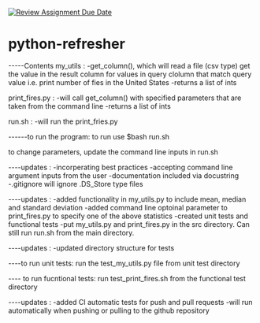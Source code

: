 [![Review Assignment Due Date](https://classroom.github.com/assets/deadline-readme-button-24ddc0f5d75046c5622901739e7c5dd533143b0c8e959d652212380cedb1ea36.svg)](https://classroom.github.com/a/oQi7O4AA)
# python-refresher

-----Contents
my_utils :
-get_column(), which will read a file (csv type) get the value in the result column for values in query clolumn that match query value 
i.e. print number of fies in the United States
-returns a list of ints

print_fires.py : 
-will call get_column() with specified parameters that are taken from the command line
-returns a list of ints

run.sh :
-will run the print_fries.py


------to run the program:
to run use $bash run.sh

to change parameters, update the command line inputs in run.sh



----updates : 
-incorperating best practices 
-accepting command line argument inputs from the user
-documentation included via docustring
-.gitignore will ignore .DS_Store type files

----updates : 
-added functionality in my_utils.py to include mean, median and standard deviation 
-added command line optoinal parameter to print_fires.py to specify one of the above statistics
-created unit tests and functional tests
-put my_utils.py and print_fires.py in the src directory. Can still run run.sh from the main directory.

----updates : 
-updated directory structure for tests 

----to run unit tests: 
run the test_my_utils.py file from unit test directory

---- to run fucntional tests: 
run test_print_fires.sh from the functional test directory 


----updates : 
-added CI automatic tests for push and pull requests
-will run automatically when pushing or pulling to the github repository
